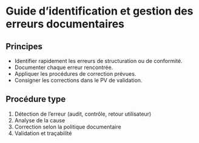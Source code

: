 # Guide d’identification et gestion des erreurs documentaires

## Principes

- Identifier rapidement les erreurs de structuration ou de conformité.
- Documenter chaque erreur rencontrée.
- Appliquer les procédures de correction prévues.
- Consigner les corrections dans le PV de validation.

## Procédure type

1. Détection de l’erreur (audit, contrôle, retour utilisateur)
2. Analyse de la cause
3. Correction selon la politique documentaire
4. Validation et traçabilité